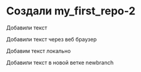 ﻿# Создали  my_first_repo-2

Добавили текст

Добавили текст через веб браузер

Добавим текст локально

Добавили текст в новой ветке newbranch